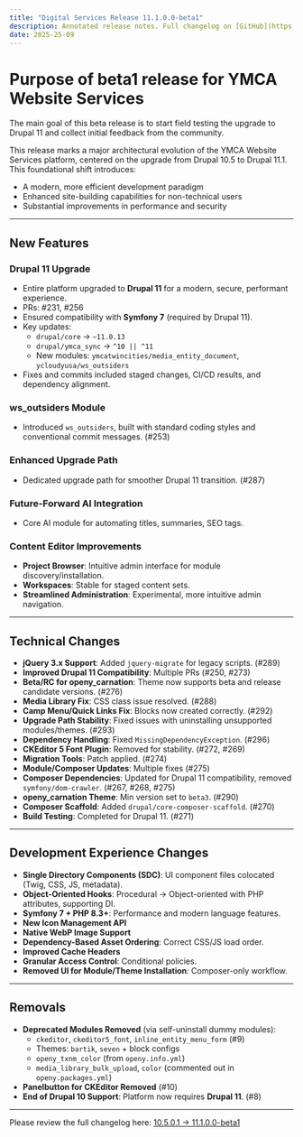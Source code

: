 ```yaml
---
title: "Digital Services Release 11.1.0.0-beta1"
description: Annotated release notes. Full changelog on [GitHub](https://github.com/YCloudYUSA/yusaopeny/releases/tag/11.1.0.0-beta1)
date: 2025-25-09
---
```

# Purpose of beta1 release for YMCA Website Services
The main goal of this beta release is to start field testing the upgrade to Drupal 11 and collect initial feedback from the community.  

This release marks a major architectural evolution of the YMCA Website Services platform, centered on the upgrade from Drupal 10.5 to Drupal 11.1.  
This foundational shift introduces:
- A modern, more efficient development paradigm  
- Enhanced site-building capabilities for non-technical users  
- Substantial improvements in performance and security  

---

## New Features

### Drupal 11 Upgrade
- Entire platform upgraded to **Drupal 11** for a modern, secure, performant experience.  
- PRs: #231, #256  
- Ensured compatibility with **Symfony 7** (required by Drupal 11).  
- Key updates:  
  - `drupal/core` → `~11.0.13`  
  - `drupal/ymca_sync` → `^10 || ^11`  
  - New modules: `ymcatwincities/media_entity_document`, `ycloudyusa/ws_outsiders`  
- Fixes and commits included staged changes, CI/CD results, and dependency alignment.  

### ws_outsiders Module
- Introduced `ws_outsiders`, built with standard coding styles and conventional commit messages. (#253)

### Enhanced Upgrade Path
- Dedicated upgrade path for smoother Drupal 11 transition. (#287)

### Future-Forward AI Integration
- Core AI module for automating titles, summaries, SEO tags.  

### Content Editor Improvements
- **Project Browser**: Intuitive admin interface for module discovery/installation.  
- **Workspaces**: Stable for staged content sets.  
- **Streamlined Administration**: Experimental, more intuitive admin navigation.  

---

## Technical Changes

- **jQuery 3.x Support**: Added `jquery-migrate` for legacy scripts. (#289)  
- **Improved Drupal 11 Compatibility**: Multiple PRs (#250, #273)  
- **Beta/RC for openy_carnation**: Theme now supports beta and release candidate versions. (#276)  
- **Media Library Fix**: CSS class issue resolved. (#288)  
- **Camp Menu/Quick Links Fix**: Blocks now created correctly. (#292)  
- **Upgrade Path Stability**: Fixed issues with uninstalling unsupported modules/themes. (#293)  
- **Dependency Handling**: Fixed `MissingDependencyException`. (#296)  
- **CKEditor 5 Font Plugin**: Removed for stability. (#272, #269)  
- **Migration Tools**: Patch applied. (#274)  
- **Module/Composer Updates**: Multiple fixes (#275)  
- **Composer Dependencies**: Updated for Drupal 11 compatibility, removed `symfony/dom-crawler`. (#267, #268, #275)  
- **openy_carnation Theme**: Min version set to `beta3`. (#290)  
- **Composer Scaffold**: Added `drupal/core-composer-scaffold`. (#270)  
- **Build Testing**: Completed for Drupal 11. (#271)  

---

## Development Experience Changes

- **Single Directory Components (SDC)**: UI component files colocated (Twig, CSS, JS, metadata).  
- **Object-Oriented Hooks**: Procedural → Object-oriented with PHP attributes, supporting DI.  
- **Symfony 7 + PHP 8.3+**: Performance and modern language features.  
- **New Icon Management API**  
- **Native WebP Image Support**  
- **Dependency-Based Asset Ordering**: Correct CSS/JS load order.  
- **Improved Cache Headers**  
- **Granular Access Control**: Conditional policies.  
- **Removed UI for Module/Theme Installation**: Composer-only workflow.  

---

## Removals

- **Deprecated Modules Removed** (via self-uninstall dummy modules):  
  - `ckeditor`, `ckeditor5_font`, `inline_entity_menu_form` (#9)  
  - Themes: `bartik`, `seven` + block configs  
  - `openy_txnm_color` (from `openy.info.yml`)  
  - `media_library_bulk_upload`, `color` (commented out in `openy.packages.yml`)  
- **Panelbutton for CKEditor Removed** (#10)  
- **End of Drupal 10 Support**: Platform now requires **Drupal 11**. (#8)  

---

Please review the full changelog here: 
[10.5.0.1 → 11.1.0.0-beta1](https://github.com/open-y-project/ymca/compare/10.5.0.1...11.1.0.0-beta1)
